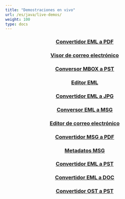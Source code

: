```yaml
---
title: "Demostraciones en vivo"
url: /es/java/live-demos/
weight: 100
type: docs
---
```


<div class="row">
<div class="col-md-3 tc">
<a href="https://products.aspose.app/email/es/conversion/eml-to-pdf">
<div class="democard">
<h3 style="text-align: center">
Convertidor EML a PDF
</h3>
</div>
</a>
</div>

<div class="col-md-3 tc">
<a href="https://products.aspose.app/email/es/viewer">
<div class="democard">
<h3 style="text-align: center">
Visor de correo electrónico
</h3>
</div>
</a>
</div>

<div class="col-md-3 tc">
<a href="https://products.aspose.app/email/es/conversion/mbox-to-pst">
<div class="democard">
<h3 style="text-align: center">
Conversor MBOX a PST
</h3>
</div>
</a>
</div>

<div class="col-md-3 tc">
<a href="https://products.aspose.app/email/es/editor/eml">
<div class="democard">
<h3 style="text-align: center">
Editor EML
</h3>
</div>
</a>
</div>
</div>

<div class="row">

<div class="col-md-3 tc">
<a href="https://products.aspose.app/email/es/conversion/eml-to-jpg">
<div class="democard">
<h3 style="text-align: center">
Convertidor EML a JPG
</h3>
</div>
</a>
</div>

<div class="col-md-3 tc">
<a href="https://products.aspose.app/email/es/conversion/eml-to-msg">
<div class="democard">
<h3 style="text-align: center">
Conversor EML a MSG
</h3>
</div>
</a>
</div>

<div class="col-md-3 tc">
<a href="https://products.aspose.app/email/es/editor">
<div class="democard">
<h3 style="text-align: center">
Editor de correo electrónico
</h3>
</div>
</a>
</div>

<div class="col-md-3 tc">
<a href="https://products.aspose.app/email/es/conversion/msg-to-pdf">
<div class="democard">
<h3 style="text-align: center">
Convertidor MSG a PDF
</h3>
</div>
</a>
</div>

</div>

<div class="row">

<div class="col-md-3 tc">
<a href="https://products.aspose.app/email/es/metadata/msg">
<div class="democard">
<h3 style="text-align: center">
Metadatos MSG
</h3>
</div>
</a>
</div>

<div class="col-md-3 tc">
<a href="https://products.aspose.app/email/es/conversion/eml-to-pst">
<div class="democard">
<h3 style="text-align: center">
Convertidor EML a PST
</h3>
</div>
</a>
</div>

<div class="col-md-3 tc">
<a href="https://products.aspose.app/email/es/conversion/eml-to-doc">
<div class="democard">
<h3 style="text-align: center">
Convertidor EML a DOC
</h3>
</div>
</a>
</div>

<div class="col-md-3 tc">
<a href="https://products.aspose.app/email/es/conversion/ost-to-pst">
<div class="democard">
<h3 style="text-align: center">
Convertidor OST a PST
</h3>
</div>
</a>
</div>

</div>





<style>
.tarjeta demo {
 relleno: 20px;
 fondo: #f5f7fb;
 radio del borde: 12 px;
 altura mínima: 150 px;
 pantalla: flex;
 alinear elementos: centro;
 justificar-contenido: center;
 flex-flow: columna;
 box-shadow: 0 20px 10px -26px #333;
 borde: 1 px sólido #f2f2f2;
 margen superior: 50 px;
}
</style>
